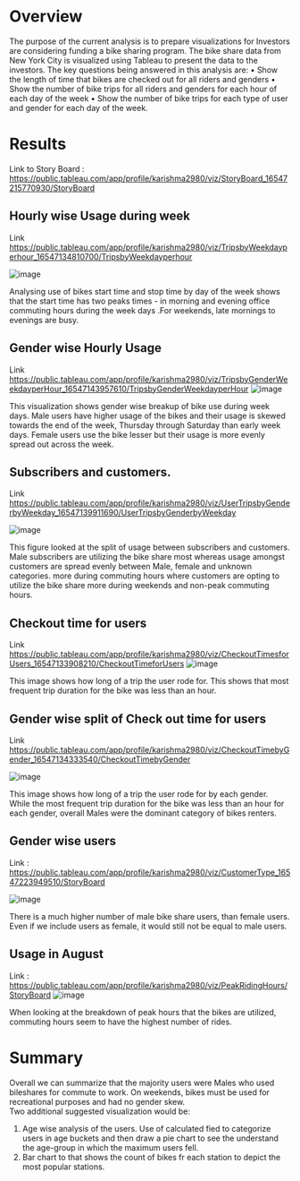 # Overview
The purpose of the current analysis is to prepare visualizations for Investors are considering funding a bike sharing program. The bike share data from New York City is visualized using Tableau to present the data to the investors. The key questions being answered in this analysis are:
•	Show the length of time that bikes are checked out for all riders and genders
•	Show the number of bike trips for all riders and genders for each hour of each day of the week
•	Show the number of bike trips for each type of user and gender for each day of the week.


# Results
Link to Story Board : https://public.tableau.com/app/profile/karishma2980/viz/StoryBoard_16547215770930/StoryBoard
##  Hourly wise Usage during week
Link https://public.tableau.com/app/profile/karishma2980/viz/TripsbyWeekdayperhour_16547134810700/TripsbyWeekdayperhour

![image](https://user-images.githubusercontent.com/98617082/172862918-e0d03bc4-e4fd-4d49-b096-26e1f7ed038f.png)


Analysing use of bikes start time and stop time by day of the week shows that the start time has two peaks times - in morning and evening office commuting hours during the week days .For weekends, late mornings to evenings are busy. 

##  Gender wise Hourly Usage 
Link https://public.tableau.com/app/profile/karishma2980/viz/TripsbyGenderWeekdayperHour_16547143957610/TripsbyGenderWeekdayperHour
![image](https://user-images.githubusercontent.com/98617082/172863150-33ae52b0-c26d-4abb-9ff9-edc3f39edaf1.png)


 

This visualization shows gender wise breakup of bike use during week days. Male users have higher usage of the bikes and their usage is skewed towards the end of the week, Thursday through Saturday than early week days. Female users use the bike lesser but their usage is more evenly spread out across the week.

## Subscribers and customers.
Link https://public.tableau.com/app/profile/karishma2980/viz/UserTripsbyGenderbyWeekday_16547139911690/UserTripsbyGenderbyWeekday

![image](https://user-images.githubusercontent.com/98617082/172863248-78919a7c-6051-42b5-bbe8-1bbac5a5359c.png)


This figure looked at the split of usage between subscribers and customers. Male subscribers are utilizing the bike share most whereas usage amongst customers are spread evenly between Male, female and unknown categories. more during commuting hours where customers are opting to utilize the bike share more during weekends and non-peak commuting hours.




## Checkout time for users
 Link https://public.tableau.com/app/profile/karishma2980/viz/CheckoutTimesforUsers_16547133908210/CheckoutTimeforUsers
 ![image](https://user-images.githubusercontent.com/98617082/172863309-23bd32a3-4bac-488e-ac19-28c5175a7718.png)


This image shows how long of a trip the user rode for. This shows that most frequent trip duration for the bike was less than an hour. 

## Gender wise split of Check out time for users
Link https://public.tableau.com/app/profile/karishma2980/viz/CheckoutTimebyGender_16547134333540/CheckoutTimebyGender

![image](https://user-images.githubusercontent.com/98617082/172863690-b13ab088-8587-4c17-8060-48c9ace03389.png)



 
This image shows how long of a trip the user rode for by each gender. While the most frequent trip duration for the bike was less than an hour for each gender, overall Males were the dominant category of bikes renters. 

## Gender wise users
Link : https://public.tableau.com/app/profile/karishma2980/viz/CustomerType_16547223949510/StoryBoard

 ![image](https://user-images.githubusercontent.com/98617082/172863498-f41286a8-2a39-4649-bea5-5366078a616b.png)


There is a much higher number of male bike share users, than female users. Even if we include users as female, it would still not be equal to male users.


## Usage in August
Link : https://public.tableau.com/app/profile/karishma2980/viz/PeakRidingHours/StoryBoard
![image](https://user-images.githubusercontent.com/98617082/172863629-11b2cc8d-6cd1-4156-8db8-0c0673962891.png)

When looking at the breakdown of peak hours that the bikes are utilized, commuting hours seem to have the highest number of rides. 

# Summary
Overall we can summarize that the majority users were Males who used bileshares for commute to work. On weekends, bikes must be used for recreational purposes and had no gender skew.   
Two additional suggested visualization would  be:
1.	Age wise analysis of the users. Use of calculated fied to categorize users in age buckets and then draw a pie chart to see the understand the age-group in which the maximum users fell.
2.	Bar chart to that shows the count of bikes fr each station to depict the most popular stations.
